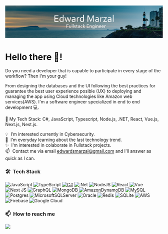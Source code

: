 ![Edward Marzal Banner](https://raw.githubusercontent.com/EdMarzal97/EdMarzal97/main/Banner-Edward-Marzal.jpg)

# Hello there 👋! 

Do you need a developer that is capable to participate in every stage of the workflow? Then I'm your guy!

From designing the databases and the UI following the best practices for guarantee the best user experience posible (UX) to deploying and managing the app using Cloud technologies like Amazon web services(AWS). I'm a software engineer specialized in end to end development 💻.

🚀 My Tech Stack: C#, JavaScript, Typescript, Node.js, .NET, React, Vue.js, Next.js, Nest.js.

💡&nbsp; I’m interested currently in Cybersecurity.\
🌱&nbsp; I’m everyday learning about the last technology trend.\
✨&nbsp; I'm interested in colaborate in Fullstack projects.\
📫&nbsp; Contact me via email edwardsmarzal@gmail.com and I'll answer as quick as I can.

### 🛠 &nbsp;Tech Stack
![JavaScript](https://img.shields.io/badge/javascript-%23323330.svg?style=for-the-badge&logo=javascript&logoColor=%23F7DF1E)
![TypeScript](https://img.shields.io/badge/typescript-%23007ACC.svg?style=for-the-badge&logo=typescript&logoColor=white)
[![C#](https://custom-icon-badges.demolab.com/badge/C%23-%23239120.svg?style=for-the-badge&logo=cshrp&logoColor=white)](#)
![.Net](https://img.shields.io/badge/.NET-5C2D91?style=for-the-badge&logo=.net&logoColor=white)
![NodeJS](https://img.shields.io/badge/node.js-6DA55F?style=for-the-badge&logo=node.js&logoColor=white)
![React](https://img.shields.io/badge/react-%2320232a.svg?style=for-the-badge&logo=react&logoColor=%2361DAFB)
![Vue](https://img.shields.io/badge/vuejs-%2335495e.svg?style=for-the-badge&logo=vuedotjs&logoColor=%234FC08D)
![Next JS](https://img.shields.io/badge/Next-black?style=for-the-badge&logo=next.js&logoColor=white)
![GraphQL](https://img.shields.io/badge/-GraphQL-E10098?style=for-the-badge&logo=graphql&logoColor=white)
![MongoDB](https://img.shields.io/badge/MongoDB-%234ea94b.svg?style=for-the-badge&logo=mongodb&logoColor=white)
![AmazonDynamoDB](https://img.shields.io/badge/Amazon%20DynamoDB-4053D6?style=for-the-badge&logo=Amazon%20DynamoDB&logoColor=white)
![MySQL](https://img.shields.io/badge/mysql-%2300f.svg?style=for-the-badge&logo=mysql&logoColor=white)
![Postgres](https://img.shields.io/badge/postgres-%23316192.svg?style=for-the-badge&logo=postgresql&logoColor=white)
![MicrosoftSQLServer](https://img.shields.io/badge/Microsoft%20SQL%20Server-CC2927?style=for-the-badge&logo=microsoft%20sql%20server&logoColor=white)
![Oracle](https://img.shields.io/badge/Oracle-F80000?style=for-the-badge&logo=oracle&logoColor=white)
![Redis](https://img.shields.io/badge/redis-%23DD0031.svg?style=for-the-badge&logo=redis&logoColor=white)
![SQLite](https://img.shields.io/badge/sqlite-%2307405e.svg?style=for-the-badge&logo=sqlite&logoColor=white)
![AWS](https://img.shields.io/badge/AWS-%23FF9900.svg?style=for-the-badge&logo=amazon-aws&logoColor=white)
![Firebase](https://img.shields.io/badge/firebase-%23039BE5.svg?style=for-the-badge&logo=firebase)
![Google Cloud](https://img.shields.io/badge/GoogleCloud-%234285F4.svg?style=for-the-badge&logo=google-cloud&logoColor=white)

### 📫 &nbsp;How to reach me
<a href="https://www.linkedin.com/in/edsanchezmarzal/" target="_blank" rel="noopener noreferrer"><img src="https://img.shields.io/badge/-Edward%20Marzal%20-0077B5?style=flat&logo=Linkedin&logoColor=white"/></a>


